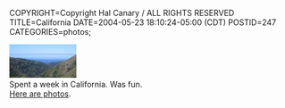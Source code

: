COPYRIGHT=Copyright Hal Canary / ALL RIGHTS RESERVED
TITLE=California
DATE=2004-05-23 18:10:24-05:00 (CDT)
POSTID=247
CATEGORIES=photos;

[![[Thumb]](/photos/thumb/2004-05-17-img_1353.jpg)](/photos/2004-05-17-img_1353.jpg)  
Spent a week in California. Was fun.  
[Here are photos](/p/photo-2004-05/).
